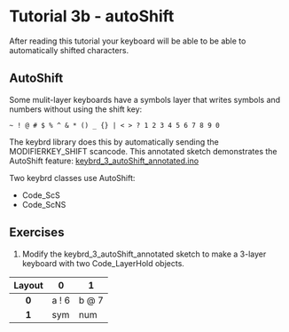 Tutorial 3b - autoShift
=======================
After reading this tutorial your keyboard will be able to be able to automatically shifted characters.

## AutoShift
Some mulit-layer keyboards have a symbols layer that writes symbols and numbers without using the shift key:

    ~ ! @ # $ % ^ & * () _ {} | < > ? 1 2 3 4 5 6 7 8 9 0

The keybrd library does this by automatically sending the MODIFIERKEY_SHIFT scancode.
This annotated sketch demonstrates the AutoShift feature: [keybrd_3_autoShift_annotated.ino](keybrd_proj/keybrd/examples/keybrd_3_autoShift_annotated/keybrd_3_autoShift_annotated.ino)

Two keybrd classes use AutoShift:
* Code_ScS
* Code_ScNS

## Exercises
1) Modify the keybrd_3_autoShift_annotated sketch to make a 3-layer keyboard with two Code_LayerHold objects.

| Layout | **0** | **1** |
|:------:|-------|-------|
|  **0** | a ! 6 | b @ 7 |
|  **1** | sym   | num   |
